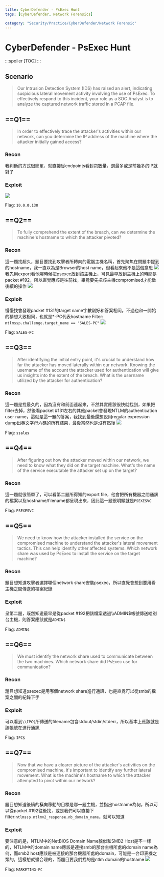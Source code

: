 ```yaml
---
title: CyberDefender - PsExec Hunt
tags: [CyberDefender, Network Forensics]

category: "Security/Practice/CyberDefender/Network Forensic"
---
```


# CyberDefender - PsExec Hunt
<!-- more -->
:::spoiler
[TOC]
:::

## Scenario
> Our Intrusion Detection System (IDS) has raised an alert, indicating suspicious lateral movement activity involving the use of PsExec. To effectively respond to this incident, your role as a SOC Analyst is to analyze the captured network traffic stored in a PCAP file.

## ==Q1==
> In order to effectively trace the attacker's activities within our network, can you determine the IP address of the machine where the attacker initially gained access? 

### Recon
我判斷的方式很簡單，就直接從endpoints看封包數量，選最多或是前幾多的IP就對了

### Exploit
![](https://hackmd.io/_uploads/SJA8VgrM6.png)

Flag: `10.0.0.130`

## ==Q2==
> To fully comprehend the extent of the breach, can we determine the machine's hostname to which the attacker pivoted? 

### Recon
這一題找超久，題目要找到攻擊者所轉向的電腦主機名稱，首先聚焦在問題中提到的hostname，我一直以為是Browser的host name，但看起來他不是這個意思
![](https://hackmd.io/_uploads/B16zT8BfT.png)
我先用export看他哪時候把psexec放到該主機上，可見最早放到主機上的時間是packet #192，所以直覺應該是往前找，畢竟要先把該主機compromised才能做後續的操作
![](https://hackmd.io/_uploads/HyGEC8Hza.png)

### Exploit
慢慢找會發現packet #131的target name字數剛好和答案相同，不過也和一開始的猜想大致相同，也就是*-PC代表hostname
Filter: `ntlmssp.challenge.target_name == "SALES-PC"`
![](https://hackmd.io/_uploads/BJHgP-rz6.png)

Flag: `SALES-PC`

## ==Q3==
> After identifying the initial entry point, it's crucial to understand how far the attacker has moved laterally within our network. Knowing the username of the account the attacker used for authentication will give us insights into the extent of the breach. What is the username utilized by the attacker for authentication? 

### Recon
這一題是找最久的，因為沒有和前面連起來，不然其實應該很快就找到，如果把filter去掉，然後看packet #131左右的其他packet會發現NTLM的authentication user name，這就是這一題的答案，我找到最後還想說用regular expression dump出英文字母六碼的所有結果，最後當然也是沒有然後
![](https://hackmd.io/_uploads/SkPvZDrGT.png)

Flag: `ssales`

## ==Q4==
> After figuring out how the attacker moved within our network, we need to know what they did on the target machine. What's the name of the service executable the attacker set up on the target? 

### Recon
這一題就很簡單了，可以看第二題所得知的export file，他會把所有機器之間通訊的檔案以及hostname/filename都呈現出來，因此這一題很明顯就是`PSEXESVC`

Flag: `PSEXESVC`

## ==Q5==
> We need to know how the attacker installed the service on the compromised machine to understand the attacker's lateral movement tactics. This can help identify other affected systems. Which network share was used by PsExec to install the service on the target machine? 

### Recon
題目想知道攻擊者選擇哪個network share安裝psexec，所以直覺會想到要用看主機之間傳送的檔案紀錄

### Exploit
呈第二題，既然知道最早是從packet #192把該檔案透過\\\ADMIN\$帳號傳送給別台主機，則答案應該就是`ADMIN$`

Flag: `ADMIN$`

## ==Q6==
> We must identify the network share used to communicate between the two machines. Which network share did PsExec use for communication? 

### Recon
題目想知道psexec是用哪個network share進行通訊，也是直覺可以從smb的檔案之間的紀錄下手

### Exploit
可以看到`\\IPC$`所傳送的filename包含stdout/stdin/stderr，所以基本上應該就是該帳號在進行通訊

Flag: `IPC$`

## ==Q7==
> Now that we have a clearer picture of the attacker's activities on the compromised machine, it's important to identify any further lateral movement. What is the machine's hostname to which the attacker attempted to pivot within our network? 

### Recon
題目想知道後續的橫向移動的目標是哪一題主機，並指出hostname為何，所以可以從packet #192往後找，或是我們可以直接下filter:`ntlmssp.ntlmv2_response.nb_domain_name`，就可以知道

### Exploit
要注意的是，NTLM中的NetBIOS Domain Name貌似和SMB2 Host是不一樣的，NTLM中的domain name應該是連接smb的那台主機所處的domain name為何，而smb2 host應該是被連接的那台機器所處的domain，可能是一台印表機之類的，這樣想就蠻合理的，而題目要我們找的是ntlm domain的hostname
![](https://hackmd.io/_uploads/BJkUUvHMT.png)

Flag: `MARKETING-PC`
